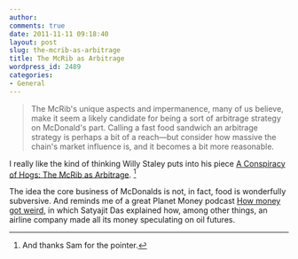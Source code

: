 ```yaml
---
author:
comments: true
date: 2011-11-11 09:18:40
layout: post
slug: the-mcrib-as-arbitrage
title: The McRib as Arbitrage
wordpress_id: 2489
categories:
- General
---
```


> The McRib's unique aspects and impermanence, many of us believe, make it seem a likely candidate for being a sort of arbitrage strategy on McDonald's part. Calling a fast food sandwich an arbitrage strategy is perhaps a bit of a reach—but consider how massive the chain's market influence is, and it becomes a bit more reasonable.

I really like the kind of thinking Willy Staley puts into his piece [A Conspiracy of Hogs: The McRib as Arbitrage](http://www.theawl.com/2011/11/a-conspiracy-of-hogs-the-mcrib-as-arbitrage). [^fn1]
[^fn1]: And thanks Sam for the pointer. 

 The idea the core business of McDonalds is not, in fact, food is wonderfully subversive. And reminds me of a great Planet Money podcast [How money got weird](http://www.npr.org/blogs/money/2011/09/30/140954343/the-friday-podcast-how-money-got-weird), in which Satyajit Das explained how, among other things, an airline company made all its money speculating on oil futures.
